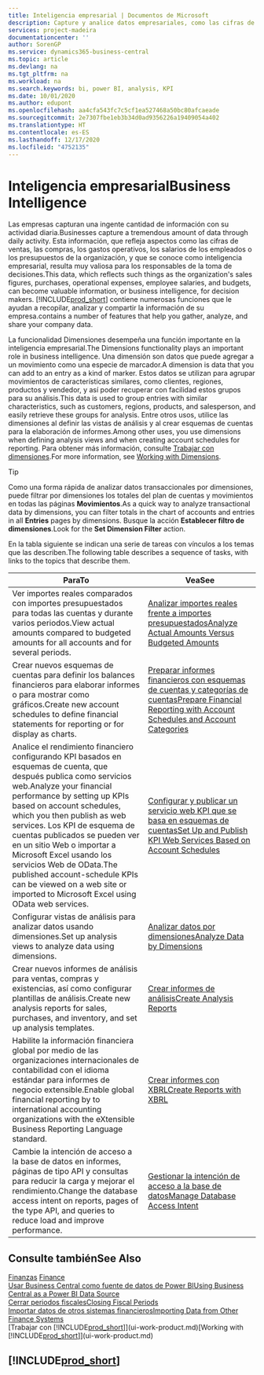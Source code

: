 ```yaml
---
title: Inteligencia empresarial | Documentos de Microsoft
description: Capture y analice datos empresariales, como las cifras de ventas, las compras, los gastos operativos, los salarios de los empleados y los presupuestos, que resultan muy valiosos para la inteligencia artificial o la toma de decisiones.
services: project-madeira
documentationcenter: ''
author: SorenGP
ms.service: dynamics365-business-central
ms.topic: article
ms.devlang: na
ms.tgt_pltfrm: na
ms.workload: na
ms.search.keywords: bi, power BI, analysis, KPI
ms.date: 10/01/2020
ms.author: edupont
ms.openlocfilehash: aa4cfa543fc7c5cf1ea527468a50bc80afcaeade
ms.sourcegitcommit: 2e7307fbe1eb3b34d0ad9356226a19409054a402
ms.translationtype: HT
ms.contentlocale: es-ES
ms.lasthandoff: 12/17/2020
ms.locfileid: "4752135"
---
```

# <a name="business-intelligence"></a><span data-ttu-id="d2c97-103">Inteligencia empresarial</span><span class="sxs-lookup"><span data-stu-id="d2c97-103">Business Intelligence</span></span>
<span data-ttu-id="d2c97-104">Las empresas capturan una ingente cantidad de información con su actividad diaria.</span><span class="sxs-lookup"><span data-stu-id="d2c97-104">Businesses capture a tremendous amount of data through daily activity.</span></span> <span data-ttu-id="d2c97-105">Esta información, que refleja aspectos como las cifras de ventas, las compras, los gastos operativos, los salarios de los empleados o los presupuestos de la organización, y que se conoce como inteligencia empresarial, resulta muy valiosa para los responsables de la toma de decisiones.</span><span class="sxs-lookup"><span data-stu-id="d2c97-105">This data, which reflects such things as the organization's sales figures, purchases, operational expenses, employee salaries, and budgets, can become valuable information, or business intelligence, for decision makers.</span></span> [!INCLUDE[prod_short](includes/prod_short.md)] <span data-ttu-id="d2c97-106">contiene numerosas funciones que le ayudan a recopilar, analizar y compartir la información de su empresa.</span><span class="sxs-lookup"><span data-stu-id="d2c97-106">contains a number of features that help you gather, analyze, and share your company data.</span></span>

<span data-ttu-id="d2c97-107">La funcionalidad Dimensiones desempeña una función importante en la inteligencia empresarial.</span><span class="sxs-lookup"><span data-stu-id="d2c97-107">The Dimensions functionality plays an important role in business intelligence.</span></span> <span data-ttu-id="d2c97-108">Una dimensión son datos que puede agregar a un movimiento como una especie de marcador.</span><span class="sxs-lookup"><span data-stu-id="d2c97-108">A dimension is data that you can add to an entry as a kind of marker.</span></span> <span data-ttu-id="d2c97-109">Estos datos se utilizan para agrupar movimientos de características similares, como clientes, regiones, productos y vendedor, y así poder recuperar con facilidad estos grupos para su análisis.</span><span class="sxs-lookup"><span data-stu-id="d2c97-109">This data is used to group entries with similar characteristics, such as customers, regions, products, and salesperson, and easily retrieve these groups for analysis.</span></span> <span data-ttu-id="d2c97-110">Entre otros usos, utilice las dimensiones al definir las vistas de análisis y al crear esquemas de cuentas para la elaboración de informes.</span><span class="sxs-lookup"><span data-stu-id="d2c97-110">Among other uses, you use dimensions  when defining analysis views and when creating account schedules for reporting.</span></span> <span data-ttu-id="d2c97-111">Para obtener más información, consulte [Trabajar con dimensiones](finance-dimensions.md).</span><span class="sxs-lookup"><span data-stu-id="d2c97-111">For more information, see [Working with Dimensions](finance-dimensions.md).</span></span>

> [!TIP]
> <span data-ttu-id="d2c97-112">Como una forma rápida de analizar datos transaccionales por dimensiones, puede filtrar por dimensiones los totales del plan de cuentas y movimientos en todas las páginas **Movimientos**.</span><span class="sxs-lookup"><span data-stu-id="d2c97-112">As a quick way to analyze transactional data by dimensions, you can filter totals in the chart of accounts and entries in all **Entries** pages by dimensions.</span></span> <span data-ttu-id="d2c97-113">Busque la acción **Establecer filtro de dimensiones**.</span><span class="sxs-lookup"><span data-stu-id="d2c97-113">Look for the **Set Dimension Filter** action.</span></span>  

<span data-ttu-id="d2c97-114">En la tabla siguiente se indican una serie de tareas con vínculos a los temas que las describen.</span><span class="sxs-lookup"><span data-stu-id="d2c97-114">The following table describes a sequence of tasks, with links to the topics that describe them.</span></span>  

| <span data-ttu-id="d2c97-115">Para</span><span class="sxs-lookup"><span data-stu-id="d2c97-115">To</span></span> | <span data-ttu-id="d2c97-116">Vea</span><span class="sxs-lookup"><span data-stu-id="d2c97-116">See</span></span> |
| --- | --- |
|<span data-ttu-id="d2c97-117">Ver importes reales comparados con importes presupuestados para todas las cuentas y durante varios periodos.</span><span class="sxs-lookup"><span data-stu-id="d2c97-117">View actual amounts compared to budgeted amounts for all accounts and for several periods.</span></span>|[<span data-ttu-id="d2c97-118">Analizar importes reales frente a importes presupuestados</span><span class="sxs-lookup"><span data-stu-id="d2c97-118">Analyze Actual Amounts Versus Budgeted Amounts</span></span>](bi-how-analyze-actual-versus-budget.md)|
|<span data-ttu-id="d2c97-119">Crear nuevos esquemas de cuentas para definir los balances financieros para elaborar informes o para mostrar como gráficos.</span><span class="sxs-lookup"><span data-stu-id="d2c97-119">Create new account schedules to define financial statements for reporting or for display as charts.</span></span>|[<span data-ttu-id="d2c97-120">Preparar informes financieros con esquemas de cuentas y categorías de cuentas</span><span class="sxs-lookup"><span data-stu-id="d2c97-120">Prepare Financial Reporting with Account Schedules and Account Categories</span></span>](bi-how-work-account-schedule.md)|
|<span data-ttu-id="d2c97-121">Analice el rendimiento financiero configurando KPI basados en esquemas de cuenta, que después publica como servicios web.</span><span class="sxs-lookup"><span data-stu-id="d2c97-121">Analyze your financial performance by setting up KPIs based on account schedules, which you then publish as web services.</span></span> <span data-ttu-id="d2c97-122">Los KPI de esquema de cuentas publicados se pueden ver en un sitio Web o importar a Microsoft Excel usando los servicios Web de OData.</span><span class="sxs-lookup"><span data-stu-id="d2c97-122">The published account-schedule KPIs can be viewed on a web site or imported to Microsoft Excel using OData web services.</span></span>|[<span data-ttu-id="d2c97-123">Configurar y publicar un servicio web KPI que se basa en esquemas de cuentas</span><span class="sxs-lookup"><span data-stu-id="d2c97-123">Set Up and Publish KPI Web Services Based on Account Schedules</span></span>](bi-how-to-set-up-and-publish-kpi-web-services-based-on-account-schedules.md)|
|<span data-ttu-id="d2c97-124">Configurar vistas de análisis para analizar datos usando dimensiones.</span><span class="sxs-lookup"><span data-stu-id="d2c97-124">Set up analysis views to analyze data using dimensions.</span></span>|[<span data-ttu-id="d2c97-125">Analizar datos por dimensiones</span><span class="sxs-lookup"><span data-stu-id="d2c97-125">Analyze Data by Dimensions</span></span>](bi-how-analyze-data-dimension.md)|
|<span data-ttu-id="d2c97-126">Crear nuevos informes de análisis para ventas, compras y existencias, así como configurar plantillas de análisis.</span><span class="sxs-lookup"><span data-stu-id="d2c97-126">Create new analysis reports for sales, purchases, and inventory, and set up analysis templates.</span></span>|[<span data-ttu-id="d2c97-127">Crear informes de análisis</span><span class="sxs-lookup"><span data-stu-id="d2c97-127">Create Analysis Reports</span></span>](bi-how-create-analysis-views-reports.md)|
|<span data-ttu-id="d2c97-128">Habilite la información financiera global por medio de las organizaciones internacionales de contabilidad con el idioma estándar para informes de negocio extensible.</span><span class="sxs-lookup"><span data-stu-id="d2c97-128">Enable global financial reporting by to international accounting organizations with the eXtensible Business Reporting Language standard.</span></span>|[<span data-ttu-id="d2c97-129">Crear informes con XBRL</span><span class="sxs-lookup"><span data-stu-id="d2c97-129">Create Reports with XBRL</span></span>](bi-create-reports-with-xbrl.md)|
|<span data-ttu-id="d2c97-130">Cambie la intención de acceso a la base de datos en informes, páginas de tipo API y consultas para reducir la carga y mejorar el rendimiento.</span><span class="sxs-lookup"><span data-stu-id="d2c97-130">Change the database access intent on reports, pages of the type API, and queries to reduce load and improve performance.</span></span>|[<span data-ttu-id="d2c97-131">Gestionar la intención de acceso a la base de datos</span><span class="sxs-lookup"><span data-stu-id="d2c97-131">Manage Database Access Intent</span></span>](admin-data-access-intent.md)|

## <a name="see-also"></a><span data-ttu-id="d2c97-132">Consulte también</span><span class="sxs-lookup"><span data-stu-id="d2c97-132">See Also</span></span>
<span data-ttu-id="d2c97-133">[Finanzas](finance.md)  </span><span class="sxs-lookup"><span data-stu-id="d2c97-133">[Finance](finance.md)  </span></span>  
[<span data-ttu-id="d2c97-134">Usar Business Central como fuente de datos de Power BI</span><span class="sxs-lookup"><span data-stu-id="d2c97-134">Using Business Central as a Power BI Data Source</span></span>](across-how-use-financials-data-source-powerbi.md)  
[<span data-ttu-id="d2c97-135">Cerrar periodos fiscales</span><span class="sxs-lookup"><span data-stu-id="d2c97-135">Closing Fiscal Periods</span></span>](year-close-years-periods.md)  
[<span data-ttu-id="d2c97-136">Importar datos de otros sistemas financieros</span><span class="sxs-lookup"><span data-stu-id="d2c97-136">Importing Data from Other Finance Systems</span></span>](across-import-data-configuration-packages.md)  
<span data-ttu-id="d2c97-137">[Trabajar con [!INCLUDE[prod_short](includes/prod_short.md)]](ui-work-product.md)</span><span class="sxs-lookup"><span data-stu-id="d2c97-137">[Working with [!INCLUDE[prod_short](includes/prod_short.md)]](ui-work-product.md)</span></span>

## [!INCLUDE[prod_short](includes/free_trial_md.md)]  
